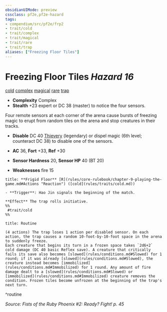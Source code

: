 ```yaml
---
obsidianUIMode: preview
cssclass: pf2e,pf2e-hazard
tags:
- compendium/src/pf2e/frp2
- trait/cold
- trait/complex
- trait/magical
- trait/rare
- trait/trap
aliases: ["Freezing Floor Tiles"]
---
```

# Freezing Floor Tiles *Hazard 16*  
[cold](rules/traits/cold.md "Cold Energy & Element Trait")  [complex](rules/traits/complex.md "Complex Hazard Trait")  [magical](rules/traits/magical.md "Magical Item Trait")  [rare](rules/traits/rare.md "Rare Rarity Trait")  [trap](rules/traits/trap.md "Trap Hazard Trait")  

- **Complexity** Complex
- **Stealth** +23 expert or DC 38 (master) to notice the four sensors.  

Four remote sensors at each corner of the arena cause bursts of freezing magic to erupt from random tiles on the arena and stop creatures in their tracks.

- **Disable** DC 40 [Thievery](compendium/skills.md#Thievery) (legendary) or dispel magic (6th level; counteract DC 38) to disable one of the sensors.  

- **AC** 36, **Fort** +33, **Ref** +30
- **Sensor Hardness** 20, **Sensor HP** 40 (BT 20)
- **Weaknesses** fire 15

```ad-embed-ability
title: **Frigid Floor** [R](rules/core-rulebook/chapter-9-playing-the-game.md#Actions "Reaction") ([cold](rules/traits/cold.md))

- **Trigger**: Hao Jin signals the beginning of the match.

**Effect** The trap rolls initiative.  
%%
 #trait/cold 
%%
```

```ad-pf2-summary
title: Routine

(4 actions) The trap loses 1 action per disabled sensor. On each action, the trap causes a random 10-foot-by-10-foot space in the arena to suddenly freeze.
Each creature that begins its turn in a frozen space takes `2d6+2` cold damage (DC 40 basic Reflex save). A creature that critically fails its save also becomes [slowed](rules/conditions.md#Slowed) for 1 round; if it was already [slowed](rules/conditions.md#Slowed), the creature instead becomes [immobilized](rules/conditions.md#Immobilized) for 1 round. Any amount of fire damage dealt to a [slowed](rules/conditions.md#Slowed) or [immobilized](rules/conditions.md#Immobilized) creature removes the condition. Frozen tiles become unfrozen at the beginning of the trap's next turn.
```
^routine

*Source: Fists of the Ruby Phoenix #2: Ready? Fight! p. 45*